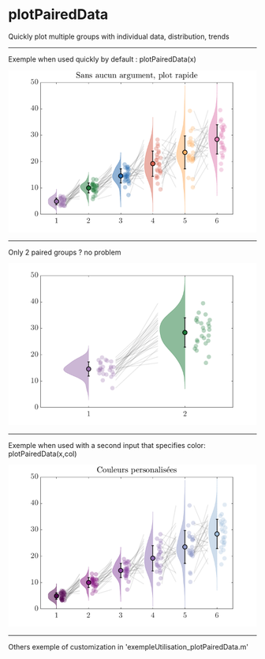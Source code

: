 # plotPairedData
Quickly plot multiple groups with individual data, distribution, trends
________________________
Exemple when used quickly by default : plotPairedData(x)

![alt text](https://github.com/PabRD/plotPairedData/blob/main/gitHub_ExempleDefault.png)

____________________________
Only 2 paired groups ? no problem

![alt text](https://github.com/PabRD/plotPairedData/blob/main/gitHub_Exemple3.png)

_________________________
Exemple when used with a second input that specifies color: plotPairedData(x,col)

![alt text](https://github.com/PabRD/plotPairedData/blob/main/gitHub_Exemple2.png)


________________________

Others exemple of customization in 'exempleUtilisation_plotPairedData.m'
